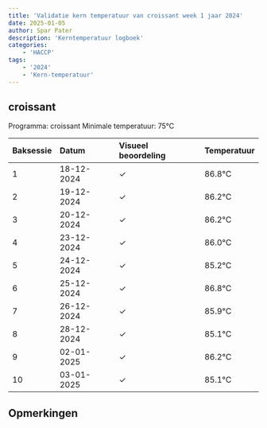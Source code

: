 ```yaml
---
title: 'Validatie kern temperatuur van croissant week 1 jaar 2024'
date: 2025-01-05
author: Spar Pater
description: 'Kerntemperatuur logboek'
categories:
    - 'HACCP'
tags:
    - '2024'
    - 'Kern-temperatuur'
---
```


## croissant

Programma: croissant
Minimale temperatuur: 75°C

| Baksessie | Datum | Visueel beoordeling | Temperatuur |
|:---|:---|:---|:---|
| 1 | 18-12-2024 | &check; | 86.8°C |
| 2 | 19-12-2024 | &check; | 86.2°C |
| 3 | 20-12-2024 | &check; | 86.2°C |
| 4 | 23-12-2024 | &check; | 86.0°C |
| 5 | 24-12-2024 | &check; | 85.2°C |
| 6 | 25-12-2024 | &check; | 86.8°C |
| 7 | 26-12-2024 | &check; | 85.9°C |
| 8 | 28-12-2024 | &check; | 85.1°C |
| 9 | 02-01-2025 | &check; | 86.2°C |
| 10 | 03-01-2025 | &check; | 85.1°C |

## Opmerkingen


